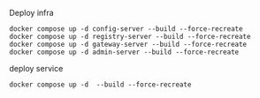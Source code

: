 
Deploy infra

    docker compose up -d config-server --build --force-recreate
    docker compose up -d registry-server --build --force-recreate
    docker compose up -d gateway-server --build --force-recreate
    docker compose up -d admin-server --build --force-recreate

deploy service 

    docker compose up -d  --build --force-recreate

